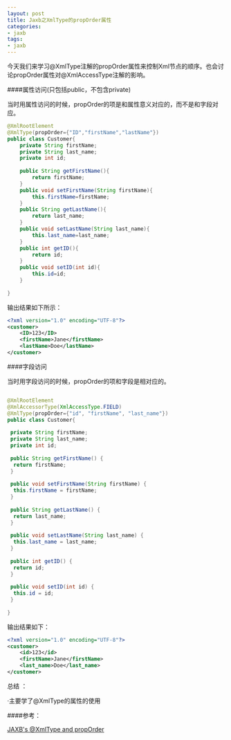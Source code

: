 ```yaml
---
layout: post
title: Jaxb之XmlType的propOrder属性
categories:
- jaxb
tags:
- jaxb
---
```


今天我们来学习@XmlType注解的propOrder属性来控制Xml节点的顺序。也会讨论propOrder属性对@XmlAccessType注解的影响。

####属性访问(只包括public，不包含private)

当时用属性访问的时候，propOrder的项是和属性意义对应的，而不是和字段对应。

```java 
@XmlRootElement
@XmlType(propOrder={"ID","firstName","lastName"})
public class Customer{
    private String firstName;
    private String last_name;
    private int id;
    
    public String getFirstName(){
        return firstName;
    }
    public void setFirstName(String firstName){
        this.firstName=firstName;
    }
    public String getLastName(){
        return last_name;
    }
    public void setLastName(String last_name){
        this.last_name=last_name;
    }
    public int getID(){
        return id;
    }
    public void setID(int id){
        this.id=id;
    }
    
}
```   

输出结果如下所示：

```xml  
<?xml version="1.0" encoding="UTF-8"?>
<customer>
    <ID>123</ID>
    <firstName>Jane</firstName>
    <lastName>Doe</lastName>
</customer>
```


####字段访问

当时用字段访问的时候，propOrder的项和字段是相对应的。

```java  

@XmlRootElement
@XmlAccessorType(XmlAccessType.FIELD)
@XmlType(propOrder={"id", "firstName", "last_name"})
public class Customer{
 
 private String firstName;
 private String last_name;
 private int id;
 
 public String getFirstName() {
  return firstName;
 }
 
 public void setFirstName(String firstName) {
  this.firstName = firstName;
 }
 
 public String getLastName() {
  return last_name;
 }
 
 public void setLastName(String last_name) {
  this.last_name = last_name;
 }
 
 public int getID() {
  return id;
 }
 
 public void setID(int id) {
  this.id = id;
 }
 
}
```    

输出结果如下：

```xml
<?xml version="1.0" encoding="UTF-8"?>
<customer>
    <id>123</id>
    <firstName>Jane</firstName>
    <last_name>Doe</last_name>
</customer>
```

总结 ：

·主要学了@XmlType的属性的使用

####参考：

[JAXB's @XmlType and propOrder](http://blog.bdoughan.com/2012/02/jaxbs-xmltype-and-proporder.html)